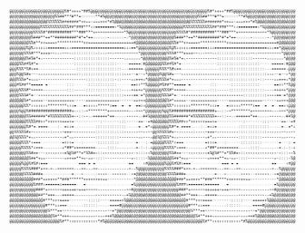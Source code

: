 <picture align="left">
    <!-- <source width=50% align="left" media="(prefers-color-scheme: dark)" src="ASCII-art-dark.png"> -->
    <img width=50% align="left" alt="" media="(prefers-color-scheme: dark)" src="ASCII-art.png">
    <img width=50% align="left" alt="" media="(prefers-color-scheme: light)" src="ASCII-art.png">
</picture>

```
joshua kranabetter
-------------------------
OS: Windows / Linux
Pronouns: He/Him
Location: British Columbia, Canada
Languages: Python, C/C++, Javascript, Java
Interests: Machine Learning, Software Developement
Learning: Rust, .Net
Hobbies: Gardening, Rock Climbing, Chess
Discord: FishingEnjoyer#1293
```
